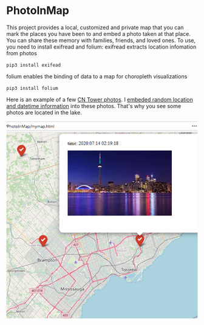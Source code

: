 # PhotoInMap 

This project provides a local, customized and private map that you can mark the places you have been to and embed a photo taken at that place. You can share these memory with families, friends, and loved ones. To use, you need to install exifread
and folium:
exifread extracts location infomation from photos

    pip3 install exifead
folium enables the binding of data to a map for choropleth visualizations

    pip3 install folium

Here is an example of a few [CN Tower photos](https://wallpapercave.com/). I [embeded random location and datetime information](https://www.thexifer.net/#exif-general) into these photos. That's why you see some photos are located in the lake.



![Image of PhotoInMap](https://github.com/qianzhangut/PhotoInMap/blob/master/example.PNG)